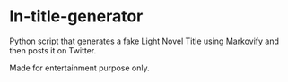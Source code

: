 # ln-title-generator
Python script that generates a fake Light Novel Title using [Markovify](https://github.com/jsvine/markovify/) and then posts it on Twitter.

Made for entertainment purpose only.
